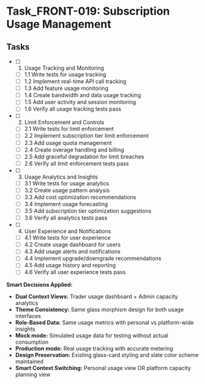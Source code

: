 # Task_FRONT-019: Subscription Usage Management

## Tasks

- [ ] 1. Usage Tracking and Monitoring
  - [ ] 1.1 Write tests for usage tracking
  - [ ] 1.2 Implement real-time API call tracking
  - [ ] 1.3 Add feature usage monitoring
  - [ ] 1.4 Create bandwidth and data usage tracking
  - [ ] 1.5 Add user activity and session monitoring
  - [ ] 1.6 Verify all usage tracking tests pass

- [ ] 2. Limit Enforcement and Controls
  - [ ] 2.1 Write tests for limit enforcement
  - [ ] 2.2 Implement subscription tier limit enforcement
  - [ ] 2.3 Add usage quota management
  - [ ] 2.4 Create overage handling and billing
  - [ ] 2.5 Add graceful degradation for limit breaches
  - [ ] 2.6 Verify all limit enforcement tests pass

- [ ] 3. Usage Analytics and Insights
  - [ ] 3.1 Write tests for usage analytics
  - [ ] 3.2 Create usage pattern analysis
  - [ ] 3.3 Add cost optimization recommendations
  - [ ] 3.4 Implement usage forecasting
  - [ ] 3.5 Add subscription tier optimization suggestions
  - [ ] 3.6 Verify all analytics tests pass

- [ ] 4. User Experience and Notifications
  - [ ] 4.1 Write tests for user experience
  - [ ] 4.2 Create usage dashboard for users
  - [ ] 4.3 Add usage alerts and notifications
  - [ ] 4.4 Implement upgrade/downgrade recommendations
  - [ ] 4.5 Add usage history and reporting
  - [ ] 4.6 Verify all user experience tests pass

**Smart Decisions Applied:**
- **Dual Context Views:** Trader usage dashboard + Admin capacity analytics
- **Theme Consistency:** Same glass morphism design for both usage interfaces  
- **Role-Based Data:** Same usage metrics with personal vs platform-wide insights
- **Mock mode:** Simulated usage data for testing without actual consumption
- **Production mode:** Real usage tracking with accurate metering
- **Design Preservation:** Existing glass-card styling and slate color scheme maintained
- **Smart Context Switching:** Personal usage view OR platform capacity planning view